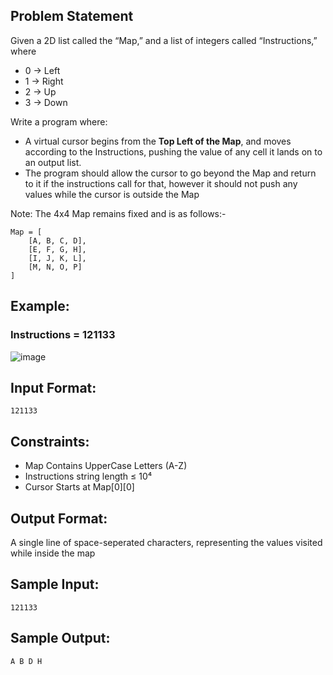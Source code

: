 ## Problem Statement
Given a 2D list called the “Map,” and a list of integers called “Instructions,” where

- 0 → Left
- 1 → Right
- 2 → Up
- 3 → Down

Write a program where:
- A virtual cursor begins from the **Top Left of the Map**, and moves according to the Instructions, pushing the value of any cell it lands on to an output list. 
- The program should allow the cursor to go beyond the Map and return to it if the instructions call for that, however it should not push any values while the cursor is outside the Map

Note: The 4x4 Map remains fixed and is as follows:-
```
Map = [
    [A, B, C, D],
    [E, F, G, H],
    [I, J, K, L],
    [M, N, O, P]
]
```

## Example:
### **Instructions = 121133**
![image](https://s3.amazonaws.com/hr-assets/0/1753810555-ac98085a8d-Screenshot2025-07-29230448.png)

## Input Format:
```
121133
```
## Constraints:
- Map Contains UpperCase Letters (A-Z)
- Instructions string length ≤ 10⁴
- Cursor Starts at Map[0][0]

## Output Format:
A single line of space-seperated characters, representing the values visited while inside the map

## Sample Input:
```
121133
```
## Sample Output:
```
A B D H
```